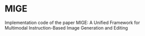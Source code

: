 # MIGE
Implementation code of the paper MIGE: A Unified Framework for Multimodal Instruction-Based Image Generation and Editing
